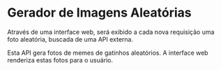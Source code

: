 # Gerador de Imagens Aleatórias

Através de uma interface web, será exibido a cada nova requisição uma foto aleatória, buscada de uma API externa.

Esta API gera fotos de memes de gatinhos aleatórios. A interface web renderiza estas fotos para o usuário.
